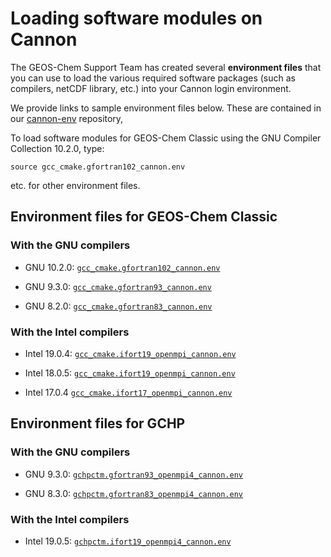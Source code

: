# Loading software modules on Cannon

The GEOS-Chem Support Team has created several **environment files** that you can use to load the various required software packages (such as compilers, netCDF library, etc.) into your Cannon login environment.

We provide links to sample environment files below.  These are contained in our [cannon-env](https://github.com/Harvard-ACMG/cannon-env) repository,

To load software modules for GEOS-Chem Classic using the GNU Compiler Collection 10.2.0, type:
```
source gcc_cmake.gfortran102_cannon.env
```
etc. for other environment files.

## Environment files for GEOS-Chem Classic

### With the GNU compilers

  - GNU 10.2.0: [`gcc_cmake.gfortran102_cannon.env`](https://github.com/Harvard-ACMG/cannon-env/blob/main/envs/gcc_cmake.gfortran102_cannon.env)

  - GNU 9.3.0: [`gcc_cmake.gfortran93_cannon.env`](https://github.com/Harvard-ACMG/cannon-env/blob/main/envs/gcc_cmake.gfortran93_cannon.env)

  - GNU 8.2.0: [`gcc_cmake.gfortran83_cannon.env`](https://github.com/Harvard-ACMG/cannon-env/commit/0ec06a48ce658468b10b6d12879b9da01199ed4c)

### With the Intel compilers

  - Intel 19.0.4: [`gcc_cmake.ifort19_openmpi_cannon.env`](https://github.com/Harvard-ACMG/cannon-env/blob/main/envs/gcc_cmake.ifort19_openmpi_cannon.env)

  - Intel 18.0.5: [`gcc_cmake.ifort19_openmpi_cannon.env`](https://github.com/Harvard-ACMG/cannon-env/commit/0ec06a48ce658468b10b6d12879b9da01199ed4c)

  - Intel 17.0.4 [`gcc_cmake.ifort17_openmpi_cannon.env`](https://github.com/Harvard-ACMG/cannon-env/blob/main/envs/gcc_cmake.ifort17_openmpi_cannon.env)

## Environment files for GCHP

### With the GNU compilers

  - GNU 9.3.0: [`gchpctm.gfortran93_openmpi4_cannon.env`](https://github.com/Harvard-ACMG/cannon-env/blob/main/envs/gchpctm.gfortran93_openmpi4_cannon.env)

  - GNU 8.3.0: [`gchpctm.gfortran83_openmpi4_cannon.env`](https://github.com/Harvard-ACMG/cannon-env/blob/main/envs/gchpctm.gfortran83_openmpi4_cannon.env)

### With the Intel compilers

  - Intel 19.0.5: [`gchpctm.ifort19_openmpi4_cannon.env`](https://github.com/Harvard-ACMG/cannon-env/blob/main/envs/gchpctm.ifort19_openmpi4_cannon.env)
